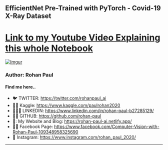 ## EfficientNet Pre-Trained with PyTorch - Covid-19 X-Ray Dataset

# [Link to my Youtube Video Explaining this whole Notebook](https://youtu.be/WJh3diVLUcY?list=PLxqBkZuBynVRyOJs4RWmB_fKlOVe5S8CR)

[![Imgur](https://imgur.com/QrqgGHt.png)](https://youtu.be/WJh3diVLUcY?list=PLxqBkZuBynVRyOJs4RWmB_fKlOVe5S8CR)

### Author: Rohan Paul

#### Find me here..

- 🐦 TWITTER: https://twitter.com/rohanpaul_ai
- ​👨‍🔧​ Kaggle: https://www.kaggle.com/paulrohan2020
- 👨🏻‍💼 LINKEDIN: https://www.linkedin.com/in/rohan-paul-b27285129/
- 👨‍💻 GITHUB: https://github.com/rohan-paul
- 🤖: My Website and Blog: https://rohan-paul-ai.netlify.app/
- 🧑‍🦰 Facebook Page: https://www.facebook.com/Computer-Vision-with-Rohan-Paul-109348958325690
- 📸 Instagram: https://www.instagram.com/rohan_paul_2020/

---

[logo]: https://raw.githubusercontent.com/rohan-paul/MachineLearning-DeepLearning-Code-for-my-Youtube-Channel/master/assets/yt_logo.png
